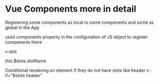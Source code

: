 # Vue Components more in detail

<p>Registering some components as local to some components and some as global in the App</p>
<p>used components property in the configuration of JS object to register components there</p>
<p>v-slot</p>
<p>this.$slots.slotName</p>
<p>Conditional rendering on element if they do not have slots like header v-if="$slots.header" </p>
